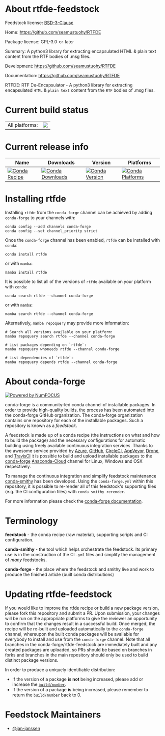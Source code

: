 About rtfde-feedstock
=====================

Feedstock license: [BSD-3-Clause](https://github.com/conda-forge/rtfde-feedstock/blob/main/LICENSE.txt)

Home: https://github.com/seamustuohy/RTFDE

Package license: GPL-3.0-or-later

Summary: A python3 library for extracting encapsulated HTML & plain text content from the RTF bodies of .msg files.

Development: https://github.com/seamustuohy/RTFDE

Documentation: https://github.com/seamustuohy/RTFDE

RTFDE: RTF De-Encapsulator - A python3 library for extracting
encapsulated `HTML` & `plain text` content from the `RTF` bodies of
.msg files.


Current build status
====================


<table><tr><td>All platforms:</td>
    <td>
      <a href="https://dev.azure.com/conda-forge/feedstock-builds/_build/latest?definitionId=15214&branchName=main">
        <img src="https://dev.azure.com/conda-forge/feedstock-builds/_apis/build/status/rtfde-feedstock?branchName=main">
      </a>
    </td>
  </tr>
</table>

Current release info
====================

| Name | Downloads | Version | Platforms |
| --- | --- | --- | --- |
| [![Conda Recipe](https://img.shields.io/badge/recipe-rtfde-green.svg)](https://anaconda.org/conda-forge/rtfde) | [![Conda Downloads](https://img.shields.io/conda/dn/conda-forge/rtfde.svg)](https://anaconda.org/conda-forge/rtfde) | [![Conda Version](https://img.shields.io/conda/vn/conda-forge/rtfde.svg)](https://anaconda.org/conda-forge/rtfde) | [![Conda Platforms](https://img.shields.io/conda/pn/conda-forge/rtfde.svg)](https://anaconda.org/conda-forge/rtfde) |

Installing rtfde
================

Installing `rtfde` from the `conda-forge` channel can be achieved by adding `conda-forge` to your channels with:

```
conda config --add channels conda-forge
conda config --set channel_priority strict
```

Once the `conda-forge` channel has been enabled, `rtfde` can be installed with `conda`:

```
conda install rtfde
```

or with `mamba`:

```
mamba install rtfde
```

It is possible to list all of the versions of `rtfde` available on your platform with `conda`:

```
conda search rtfde --channel conda-forge
```

or with `mamba`:

```
mamba search rtfde --channel conda-forge
```

Alternatively, `mamba repoquery` may provide more information:

```
# Search all versions available on your platform:
mamba repoquery search rtfde --channel conda-forge

# List packages depending on `rtfde`:
mamba repoquery whoneeds rtfde --channel conda-forge

# List dependencies of `rtfde`:
mamba repoquery depends rtfde --channel conda-forge
```


About conda-forge
=================

[![Powered by
NumFOCUS](https://img.shields.io/badge/powered%20by-NumFOCUS-orange.svg?style=flat&colorA=E1523D&colorB=007D8A)](https://numfocus.org)

conda-forge is a community-led conda channel of installable packages.
In order to provide high-quality builds, the process has been automated into the
conda-forge GitHub organization. The conda-forge organization contains one repository
for each of the installable packages. Such a repository is known as a *feedstock*.

A feedstock is made up of a conda recipe (the instructions on what and how to build
the package) and the necessary configurations for automatic building using freely
available continuous integration services. Thanks to the awesome service provided by
[Azure](https://azure.microsoft.com/en-us/services/devops/), [GitHub](https://github.com/),
[CircleCI](https://circleci.com/), [AppVeyor](https://www.appveyor.com/),
[Drone](https://cloud.drone.io/welcome), and [TravisCI](https://travis-ci.com/)
it is possible to build and upload installable packages to the
[conda-forge](https://anaconda.org/conda-forge) [Anaconda-Cloud](https://anaconda.org/)
channel for Linux, Windows and OSX respectively.

To manage the continuous integration and simplify feedstock maintenance
[conda-smithy](https://github.com/conda-forge/conda-smithy) has been developed.
Using the ``conda-forge.yml`` within this repository, it is possible to re-render all of
this feedstock's supporting files (e.g. the CI configuration files) with ``conda smithy rerender``.

For more information please check the [conda-forge documentation](https://conda-forge.org/docs/).

Terminology
===========

**feedstock** - the conda recipe (raw material), supporting scripts and CI configuration.

**conda-smithy** - the tool which helps orchestrate the feedstock.
                   Its primary use is in the construction of the CI ``.yml`` files
                   and simplify the management of *many* feedstocks.

**conda-forge** - the place where the feedstock and smithy live and work to
                  produce the finished article (built conda distributions)


Updating rtfde-feedstock
========================

If you would like to improve the rtfde recipe or build a new
package version, please fork this repository and submit a PR. Upon submission,
your changes will be run on the appropriate platforms to give the reviewer an
opportunity to confirm that the changes result in a successful build. Once
merged, the recipe will be re-built and uploaded automatically to the
`conda-forge` channel, whereupon the built conda packages will be available for
everybody to install and use from the `conda-forge` channel.
Note that all branches in the conda-forge/rtfde-feedstock are
immediately built and any created packages are uploaded, so PRs should be based
on branches in forks and branches in the main repository should only be used to
build distinct package versions.

In order to produce a uniquely identifiable distribution:
 * If the version of a package **is not** being increased, please add or increase
   the [``build/number``](https://docs.conda.io/projects/conda-build/en/latest/resources/define-metadata.html#build-number-and-string).
 * If the version of a package **is** being increased, please remember to return
   the [``build/number``](https://docs.conda.io/projects/conda-build/en/latest/resources/define-metadata.html#build-number-and-string)
   back to 0.

Feedstock Maintainers
=====================

* [@jan-janssen](https://github.com/jan-janssen/)

